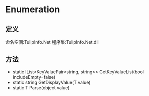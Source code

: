 # Enumeration

## 定义

命名空间:TulipInfo.Net
程序集:TulipInfo.Net.dll

## 方法
- static IList<KeyValuePair<string, string>> GetKeyValueList<T>(bool includeEmpty=false)
- static string GetDisplayValue<T>(T value)
- static T Parse<T>(object value)
